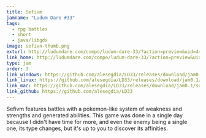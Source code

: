 ```yaml
---
title: Sefivm
jamname: "Ludum Dare #33"
tags:
  - rpg battles
  - short
  - java/libgdx
image: sefivn-thumb.png
exturl: http://ludumdare.com/compo/ludum-dare-33/?action=preview&uid=44038
link_home: http://ludumdare.com/compo/ludum-dare-33/?action=preview&uid=44038
type: jam
order: 3
link_windows: https://github.com/alesegdia/LD33/releases/download/jam0.1/sefivm-desktop.zip
link_linux: https://github.com/alesegdia/LD33/releases/download/jam0.1/sefivm-desktop.zip
link_mac: https://github.com/alesegdia/LD33/releases/download/jam0.1/sefivm-desktop.zip
link_github: https://github.com/alesegdia/LD33
---
```


Sefivm features battles with a pokemon-like system of weakness and strengths and generated
abilities. This game was done in a single day because I didn't have time for more, and even
the enemy being a single one, its type changes, but it's up to you to discover its affinities.
